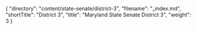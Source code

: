 {
  "directory": "content/state-senate/district-3",
  "filename": "_index.md",
  "shortTitle": "District 3",
  "title": "Maryland State Senate District 3",
  "weight": 3
}
